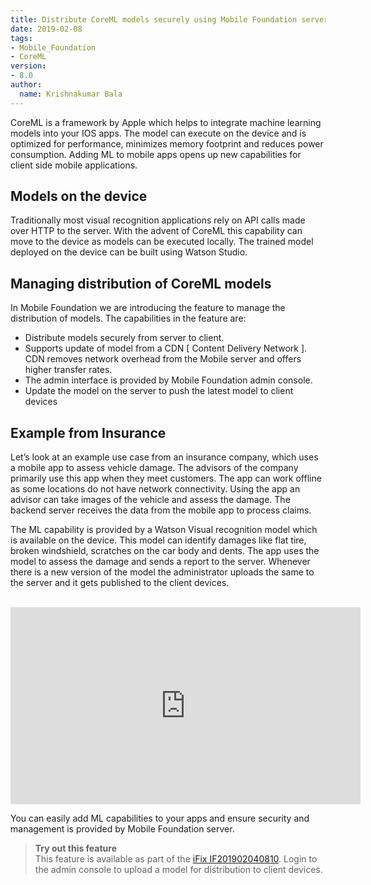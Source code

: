 ```yaml
---
title: Distribute CoreML models securely using Mobile Foundation server
date: 2019-02-08
tags:
- Mobile_Foundation
- CoreML
version:
- 8.0
author:
  name: Krishnakumar Bala
---
```

CoreML is a framework by Apple which helps to integrate machine learning models into your IOS apps. The model can execute on the device and is optimized for performance, minimizes memory footprint and reduces power consumption. Adding ML to mobile apps opens up new capabilities for client side mobile applications.

## Models on the device

Traditionally most visual recognition applications rely on API calls made over HTTP to the server. With the advent of CoreML this capability can move to the device as models can be executed locally.  The trained model deployed on the device can be built using Watson Studio.

## Managing distribution of CoreML models

In Mobile Foundation we are introducing the feature to manage the distribution of models.  The capabilities in the feature are:
* Distribute models securely from server to client.
* Supports update of model from a CDN [ Content Delivery Network ]. CDN removes network overhead from  the Mobile server and offers higher transfer rates.
* The admin interface is provided by Mobile Foundation admin console.
* Update the model on the server to push the latest model to client devices

## Example from Insurance

Let’s look at an example use case from an insurance company, which uses a mobile app to assess vehicle damage.  The advisors of the company primarily use this app when they meet customers.  The app can work offline as some locations do not have network connectivity.  Using the app an advisor can take images of the vehicle and assess the damage. The backend server receives the data from the mobile app to process claims.   

The ML capability is provided by a Watson Visual recognition model which is available on the device. This model can identify damages like flat tire, broken windshield, scratches on the car body and dents.  The app uses the model to assess the damage and sends a report to the server.  Whenever there is a new version of the model the administrator uploads the same to the server and it gets published to the client devices.

<br/>
<div class="sizer">
    <div class="embed-responsive embed-responsive-16by9">
        <iframe width="560" height="315" src="https://www.youtube.com/embed/5R8OCpWnQeI?rel=0&amp;showinfo=0" frameborder="0" allow="autoplay; encrypted-media" allowfullscreen></iframe>
    </div>
</div>

You can easily add ML capabilities to your apps and ensure security and management is provided by Mobile Foundation server.

>**Try out this feature**<br/>
This feature is available as part of the [iFix IF201902040810](https://mobilefirstplatform.ibmcloud.com/blog/2018/05/18/8-0-master-ifix-release/).  Login to the admin console to upload a model for distribution to client devices.
